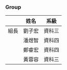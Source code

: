 ### Group
|      | 姓名   | 系級   |
| ---- | ------ | ------ |
| 組長 | 劉子宏 | 資科三 |
|      | 潘煜智 | 資科四 |
|      | 鄭睿宏 | 資科四 |
|      | 黃蓉容 | 資科三 |